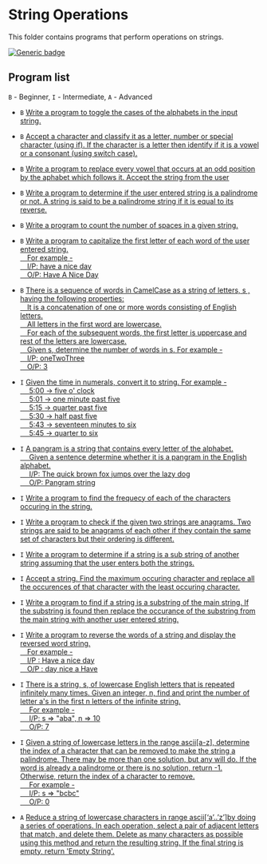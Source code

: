 # String Operations

This folder contains programs that perform operations on strings.

[![Generic badge](https://img.shields.io/badge/ProgramCount-18-<COLOR>.svg)](https://shields.io/)

## Program list

`B` - Beginner, `I` - Intermediate, `A` - Advanced

* `B` [Write a program to toggle the cases of the alphabets in the input string.](alphabetToggle.cpp)

* `B` [Accept a character and classify it as a letter, number or special character (using if). If the character is a letter then identify if it is a vowel or a consonant (using switch case).](characterClassification.cpp)

* `B` [Write a program to replace every vowel that occurs at an odd position by the aphabet which follows it. Accept the string from the user](replaceVowel.cpp)
 
* `B` [Write a program to determine if the user entered string is a palindrome or not. A string is said to be a palindrome string if it is equal to its reverse.](stringPalindrome.cpp)
        
* `B` [Write a program to count the number of spaces in a given string.](stringSpaceCounter.cpp)

* `B` [Write a program to capitalize the first letter of each word of the user entered string.
        <br>&emsp;For example - 
        <br>&emsp;I/P: have a nice day
        <br>&emsp;O/P: Have A Nice Day](stringCaptalize.cpp)
 
* `B` [There is a sequence of words in CamelCase as a string of letters, s , having the following properties:
       <br>&emsp;It is a concatenation of one or more words consisting of English letters.
       <br>&emsp;All letters in the first word are lowercase.
       <br>&emsp;For each of the subsequent words, the first letter is uppercase and rest of the letters are lowercase.
       <br>&emsp;Given s, determine the number of words in s. For example -
       <br>&emsp;I/P: oneTwoThree
       <br>&emsp;O/P: 3](camelCaseWordCounter.cpp)
       
* `I` [Given the time in numerals, convert it to string. For example - 
       <br>&emsp; 5:00 -> five o' clock
       <br>&emsp; 5:01 -> one minute past five
       <br>&emsp; 5:15 -> quarter past five
       <br>&emsp; 5:30 -> half past five
       <br>&emsp; 5:43 -> seventeen minutes to six
       <br>&emsp; 5:45 -> quarter to six](timeInString.cpp)


* `I` [A pangram is a string that contains every letter of the alphabet. 
       <br>&emsp; Given a sentence determine whether it is a pangram in the English alphabet.
       <br>&emsp; I/P: The quick brown fox jumps over the lazy dog
       <br>&emsp; O/P: Pangram string](pangramSentence.cpp)

* `I` [Write a program to find the frequecy of each of the characters occuring in the string.](characterFrequency.cpp)

* `I` [Write a program to check if the given two strings are anagrams. Two strings are said to be anagrams of each other if they contain the same set of characters but their ordering is different.](stringAnagram.cpp)

* `I` [Write a program to determine if a string is a sub string of another string assuming that the user enters both the strings.](replaceSubstring.cpp)
 
* `I` [Accept a string. Find the maximum occuring character and replace all the occurences of that character with the least occuring character.](replaceMaxOccuringCharacter.cpp)
 
* `I` [Write a program to find if a string is a substring of the main string. If the substring is found then replace the occurance of the substring from the main string with another user entered string.](replaceSubstring.cpp)
 
* `I` [Write a program to  reverse the words of a string and display the reversed word string. 
        <br>&emsp;For example - 
        <br>&emsp;I/P : Have a nice day
        <br>&emsp;O/P : day nice a Have](reverseString.cpp)
        
        
* `I` [There is a string, s, of lowercase English letters that is repeated infinitely many times. Given an integer, n, find and print the number of letter a's in the first n letters of the infinite string.
 <br>&emsp; For example -
 <br>&emsp; I/P: s => "aba", n => 10
 <br>&emsp; O/P: 7](repeatedString.cpp)


* `I` [Given a string of lowercase letters in the range ascii[a-z], determine the index of a character that can be removed to make the string a palindrome. There may be more than one solution, but any will do. If the word is already a palindrome or there is no solution, return -1. Otherwise, return the index of a character to remove.
 <br>&emsp; For example - 
 <br>&emsp; I/P: s => "bcbc"
 <br>&emsp; O/P: 0](convertToPalindromeString.cpp)
        
* `A` [Reduce a string of lowercase characters in range ascii[‘a’..’z’]by doing a series of operations. In each operation, select a pair of adjacent letters that match, and delete them.
Delete as many characters as possible using this method and return the resulting string. If the final string is empty, return 'Empty String'.](superStringReduce.cpp)
       
